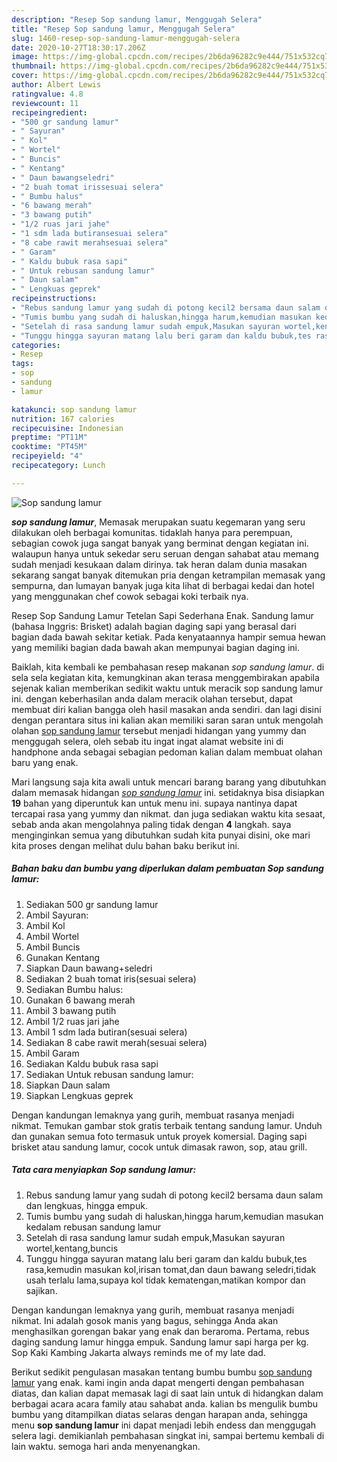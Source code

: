 ```yaml
---
description: "Resep Sop sandung lamur, Menggugah Selera"
title: "Resep Sop sandung lamur, Menggugah Selera"
slug: 1460-resep-sop-sandung-lamur-menggugah-selera
date: 2020-10-27T18:30:17.206Z
image: https://img-global.cpcdn.com/recipes/2b6da96282c9e444/751x532cq70/sop-sandung-lamur-foto-resep-utama.jpg
thumbnail: https://img-global.cpcdn.com/recipes/2b6da96282c9e444/751x532cq70/sop-sandung-lamur-foto-resep-utama.jpg
cover: https://img-global.cpcdn.com/recipes/2b6da96282c9e444/751x532cq70/sop-sandung-lamur-foto-resep-utama.jpg
author: Albert Lewis
ratingvalue: 4.8
reviewcount: 11
recipeingredient:
- "500 gr sandung lamur"
- " Sayuran"
- " Kol"
- " Wortel"
- " Buncis"
- " Kentang"
- " Daun bawangseledri"
- "2 buah tomat irissesuai selera"
- " Bumbu halus"
- "6 bawang merah"
- "3 bawang putih"
- "1/2 ruas jari jahe"
- "1 sdm lada butiransesuai selera"
- "8 cabe rawit merahsesuai selera"
- " Garam"
- " Kaldu bubuk rasa sapi"
- " Untuk rebusan sandung lamur"
- " Daun salam"
- " Lengkuas geprek"
recipeinstructions:
- "Rebus sandung lamur yang sudah di potong kecil2 bersama daun salam dan lengkuas, hingga empuk."
- "Tumis bumbu yang sudah di haluskan,hingga harum,kemudian masukan kedalam rebusan sandung lamur"
- "Setelah di rasa sandung lamur sudah empuk,Masukan sayuran wortel,kentang,buncis"
- "Tunggu hingga sayuran matang lalu beri garam dan kaldu bubuk,tes rasa,kemudin masukan kol,irisan tomat,dan daun bawang seledri,tidak usah terlalu lama,supaya kol tidak kematengan,matikan kompor dan sajikan."
categories:
- Resep
tags:
- sop
- sandung
- lamur

katakunci: sop sandung lamur 
nutrition: 167 calories
recipecuisine: Indonesian
preptime: "PT11M"
cooktime: "PT45M"
recipeyield: "4"
recipecategory: Lunch

---
```



![Sop sandung lamur](https://img-global.cpcdn.com/recipes/2b6da96282c9e444/751x532cq70/sop-sandung-lamur-foto-resep-utama.jpg)

<b><i>sop sandung lamur</i></b>, Memasak merupakan suatu kegemaran yang seru dilakukan oleh berbagai komunitas. tidaklah hanya para perempuan, sebagian cowok juga sangat banyak yang berminat dengan kegiatan ini. walaupun hanya untuk sekedar seru seruan dengan sahabat atau memang sudah menjadi kesukaan dalam dirinya. tak heran dalam dunia masakan sekarang sangat banyak ditemukan pria dengan ketrampilan memasak yang sempurna, dan lumayan banyak juga kita lihat di berbagai kedai dan hotel yang menggunakan chef cowok sebagai koki terbaik nya.

Resep Sop Sandung Lamur Tetelan Sapi Sederhana Enak. Sandung lamur (bahasa Inggris: Brisket) adalah bagian daging sapi yang berasal dari bagian dada bawah sekitar ketiak. Pada kenyataannya hampir semua hewan yang memiliki bagian dada bawah akan mempunyai bagian daging ini.

Baiklah, kita kembali ke pembahasan resep makanan <i>sop sandung lamur</i>. di sela sela kegiatan kita, kemungkinan akan terasa menggembirakan apabila sejenak kalian memberikan sedikit waktu untuk meracik sop sandung lamur ini. dengan keberhasilan anda dalam meracik olahan tersebut, dapat membuat diri kalian bangga oleh hasil masakan anda sendiri. dan lagi disini dengan perantara situs ini kalian akan memiliki saran saran untuk mengolah olahan <u>sop sandung lamur</u> tersebut menjadi hidangan yang yummy dan menggugah selera, oleh sebab itu ingat ingat alamat website ini di handphone anda sebagai sebagian pedoman kalian dalam membuat olahan baru yang enak.


Mari langsung saja kita awali untuk mencari barang barang yang dibutuhkan dalam memasak hidangan <u><i>sop sandung lamur</i></u> ini. setidaknya bisa disiapkan <b>19</b> bahan yang diperuntuk kan untuk menu ini. supaya nantinya dapat tercapai rasa yang yummy dan nikmat. dan juga sediakan waktu kita sesaat, sebab anda akan mengolahnya paling tidak dengan <b>4</b> langkah. saya menginginkan semua yang dibutuhkan sudah kita punyai disini, oke mari kita proses dengan melihat dulu bahan baku berikut ini.

<!--inarticleads1-->

##### Bahan baku dan bumbu yang diperlukan dalam pembuatan Sop sandung lamur:

1. Sediakan 500 gr sandung lamur
1. Ambil  Sayuran:
1. Ambil  Kol
1. Ambil  Wortel
1. Ambil  Buncis
1. Gunakan  Kentang
1. Siapkan  Daun bawang+seledri
1. Sediakan 2 buah tomat iris(sesuai selera)
1. Sediakan  Bumbu halus:
1. Gunakan 6 bawang merah
1. Ambil 3 bawang putih
1. Ambil 1/2 ruas jari jahe
1. Ambil 1 sdm lada butiran(sesuai selera)
1. Sediakan 8 cabe rawit merah(sesuai selera)
1. Ambil  Garam
1. Sediakan  Kaldu bubuk rasa sapi
1. Sediakan  Untuk rebusan sandung lamur:
1. Siapkan  Daun salam
1. Siapkan  Lengkuas geprek


Dengan kandungan lemaknya yang gurih, membuat rasanya menjadi nikmat. Temukan gambar stok gratis terbaik tentang sandung lamur. Unduh dan gunakan semua foto termasuk untuk proyek komersial. Daging sapi brisket atau sandung lamur, cocok untuk dimasak rawon, sop, atau grill. 

<!--inarticleads2-->

##### Tata cara menyiapkan Sop sandung lamur:

1. Rebus sandung lamur yang sudah di potong kecil2 bersama daun salam dan lengkuas, hingga empuk.
1. Tumis bumbu yang sudah di haluskan,hingga harum,kemudian masukan kedalam rebusan sandung lamur
1. Setelah di rasa sandung lamur sudah empuk,Masukan sayuran wortel,kentang,buncis
1. Tunggu hingga sayuran matang lalu beri garam dan kaldu bubuk,tes rasa,kemudin masukan kol,irisan tomat,dan daun bawang seledri,tidak usah terlalu lama,supaya kol tidak kematengan,matikan kompor dan sajikan.


Dengan kandungan lemaknya yang gurih, membuat rasanya menjadi nikmat. Ini adalah gosok manis yang bagus, sehingga Anda akan menghasilkan gorengan bakar yang enak dan beraroma. Pertama, rebus daging sandung lamur hingga empuk. Sandung lamur sapi harga per kg. Sop Kaki Kambing Jakarta always reminds me of my late dad. 

Berikut sedikit pengulasan masakan tentang bumbu bumbu <u>sop sandung lamur</u> yang enak. kami ingin anda dapat mengerti dengan pembahasan diatas, dan kalian dapat memasak lagi di saat lain untuk di hidangkan dalam berbagai acara acara family atau sahabat anda. kalian bs mengulik bumbu bumbu yang ditampilkan diatas selaras dengan harapan anda, sehingga menu <b>sop sandung lamur</b> ini dapat menjadi lebih endess dan menggugah selera lagi. demikianlah pembahasan singkat ini, sampai bertemu kembali di lain waktu. semoga hari anda menyenangkan.
